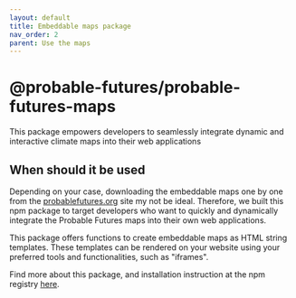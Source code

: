 ```yaml
---
layout: default
title: Embeddable maps package
nav_order: 2
parent: Use the maps
---
```


# @probable-futures/probable-futures-maps

This package empowers developers to seamlessly integrate dynamic and interactive climate maps into their web applications

## When should it be used

Depending on your case, downloading the embeddable maps one by one from the [probablefutures.org](https://probablefutures.org/maps) site my not be ideal. Therefore, we built this npm package to target developers who want to quickly and dynamically integrate the Probable Futures maps into their own web applications.

This package offers functions to create embeddable maps as HTML string templates. These templates can be rendered on your website using your preferred tools and functionalities, such as "iframes".

Find more about this package, and installation instruction at the npm registry [here](https://www.npmjs.com/package/@probable-futures/probable-futures-maps).
